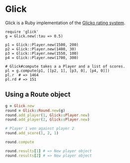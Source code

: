 # Glick

Glick is a Ruby implementation of the [Glicko rating
system](http://en.wikipedia.org/wiki/Glicko_rating_system).

```
require 'glick'
g = Glick.new(:tau => 0.5)

p1 = Glick::Player.new(1500, 200)
p2 = Glick::Player.new(1400, 30)
p3 = Glick::Player.new(1550, 100)
p4 = Glick::Player.new(1700, 300)

# Glick#compute takes a a Player and a list of scores.
pl = g.compute(p1, [[p2, 1], [p3, 0], [p4, 0]])
pl.r  # => 1464
pl.rd # => 151
```

## Using a Route object

```ruby
g = Glick.new
round = Glick::Round.new(g)
round.add_player(1, Glick::Player.new)
round.add_player(2, Glick::Player.new)

# Player 1 won against player 2
round.add_score(1, 2, 1)

round.compute

round.results[1] # => New player object
round.results[2] # => New player object
```

